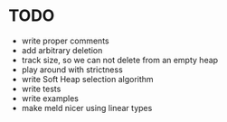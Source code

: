 # TODO
* write proper comments
* add arbitrary deletion
* track size, so we can not delete from an empty heap
* play around with strictness
* write Soft Heap selection algorithm
* write tests
* write examples
* make meld nicer using linear types
